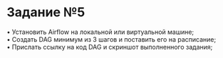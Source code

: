 <h1>Задание №5</h1>
<p>• Установить Airflow на локальной или виртуальной машине;<br />
• Создать DAG минимум из 3 шагов и поставить его на расписание;<br />
• Прислать ссылку на код DAG и скриншот выполненного задания;</p>
